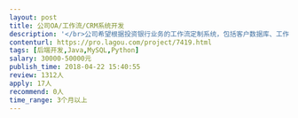 ```yaml
---                
layout: post       
title: 公司OA/工作流/CRM系统开发           
description: '</br>公司希望根据投资银行业务的工作流定制系统，包括客户数据库、工作流、项目进度管理等等；具体需求面议，但开发难度一般，施工周期可以较长，难的地方是需要完全理解投资银行的工作流然后再进行定制，我们业务团队会全力配合</br>此外，需要配置多层级权限，并且部署到私有云，语言最好使用通用语言，整个系统需要易迭代</br>具体其他需求可以面谈，最好有整个公司后台系统的开发经验</br>'     
contenturl: https://pro.lagou.com/project/7419.html      
tags: [后端开发,Java,MySQL,Python]            
salary: 30000-50000元          
publish_time: 2018-04-22 15:40:55         
review: 1312人                   
apply: 17人                   
recommend: 0人                   
time_range: 3个月以上              
---                 
```

